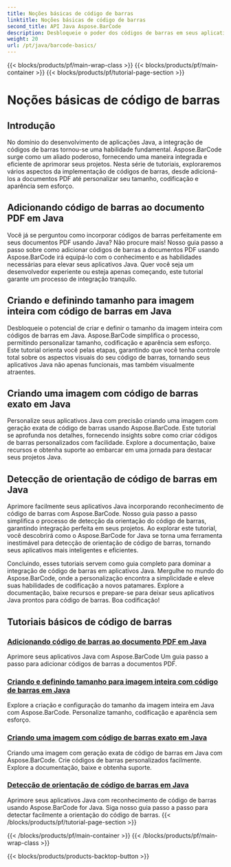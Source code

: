 ```yaml
---
title: Noções básicas de código de barras
linktitle: Noções básicas de código de barras
second_title: API Java Aspose.BarCode
description: Desbloqueie o poder dos códigos de barras em seus aplicativos Java! Mergulhe nos tutoriais do Aspose.BarCode para integração, personalização e reconhecimento perfeitos.
weight: 20
url: /pt/java/barcode-basics/
---
```


{{< blocks/products/pf/main-wrap-class >}}
{{< blocks/products/pf/main-container >}}
{{< blocks/products/pf/tutorial-page-section >}}

# Noções básicas de código de barras


## Introdução

No domínio do desenvolvimento de aplicações Java, a integração de códigos de barras tornou-se uma habilidade fundamental. Aspose.BarCode surge como um aliado poderoso, fornecendo uma maneira integrada e eficiente de aprimorar seus projetos. Nesta série de tutoriais, exploraremos vários aspectos da implementação de códigos de barras, desde adicioná-los a documentos PDF até personalizar seu tamanho, codificação e aparência sem esforço.

## Adicionando código de barras ao documento PDF em Java

Você já se perguntou como incorporar códigos de barras perfeitamente em seus documentos PDF usando Java? Não procure mais! Nosso guia passo a passo sobre como adicionar códigos de barras a documentos PDF usando Aspose.BarCode irá equipá-lo com o conhecimento e as habilidades necessárias para elevar seus aplicativos Java. Quer você seja um desenvolvedor experiente ou esteja apenas começando, este tutorial garante um processo de integração tranquilo.

## Criando e definindo tamanho para imagem inteira com código de barras em Java

Desbloqueie o potencial de criar e definir o tamanho da imagem inteira com códigos de barras em Java. Aspose.BarCode simplifica o processo, permitindo personalizar tamanho, codificação e aparência sem esforço. Este tutorial orienta você pelas etapas, garantindo que você tenha controle total sobre os aspectos visuais do seu código de barras, tornando seus aplicativos Java não apenas funcionais, mas também visualmente atraentes.

## Criando uma imagem com código de barras exato em Java

Personalize seus aplicativos Java com precisão criando uma imagem com geração exata de código de barras usando Aspose.BarCode. Este tutorial se aprofunda nos detalhes, fornecendo insights sobre como criar códigos de barras personalizados com facilidade. Explore a documentação, baixe recursos e obtenha suporte ao embarcar em uma jornada para destacar seus projetos Java.

## Detecção de orientação de código de barras em Java

Aprimore facilmente seus aplicativos Java incorporando reconhecimento de código de barras com Aspose.BarCode. Nosso guia passo a passo simplifica o processo de detecção da orientação do código de barras, garantindo integração perfeita em seus projetos. Ao explorar este tutorial, você descobrirá como o Aspose.BarCode for Java se torna uma ferramenta inestimável para detecção de orientação de código de barras, tornando seus aplicativos mais inteligentes e eficientes.

Concluindo, esses tutoriais servem como guia completo para dominar a integração de código de barras em aplicativos Java. Mergulhe no mundo do Aspose.BarCode, onde a personalização encontra a simplicidade e eleve suas habilidades de codificação a novos patamares. Explore a documentação, baixe recursos e prepare-se para deixar seus aplicativos Java prontos para código de barras. Boa codificação!
## Tutoriais básicos de código de barras
### [Adicionando código de barras ao documento PDF em Java](./adding-barcode-to-pdf-document/)
Aprimore seus aplicativos Java com Aspose.BarCode Um guia passo a passo para adicionar códigos de barras a documentos PDF.
### [Criando e definindo tamanho para imagem inteira com código de barras em Java](./creating-setting-size-whole-picture-barcode/)
Explore a criação e configuração do tamanho da imagem inteira em Java com Aspose.BarCode. Personalize tamanho, codificação e aparência sem esforço.
### [Criando uma imagem com código de barras exato em Java](./creating-image-exact-barcode/)
Criando uma imagem com geração exata de código de barras em Java com Aspose.BarCode. Crie códigos de barras personalizados facilmente. Explore a documentação, baixe e obtenha suporte.
### [Detecção de orientação de código de barras em Java](./detecting-barcode-orientation/)
Aprimore seus aplicativos Java com reconhecimento de código de barras usando Aspose.BarCode for Java. Siga nosso guia passo a passo para detectar facilmente a orientação do código de barras.
{{< /blocks/products/pf/tutorial-page-section >}}

{{< /blocks/products/pf/main-container >}}
{{< /blocks/products/pf/main-wrap-class >}}

{{< blocks/products/products-backtop-button >}}
